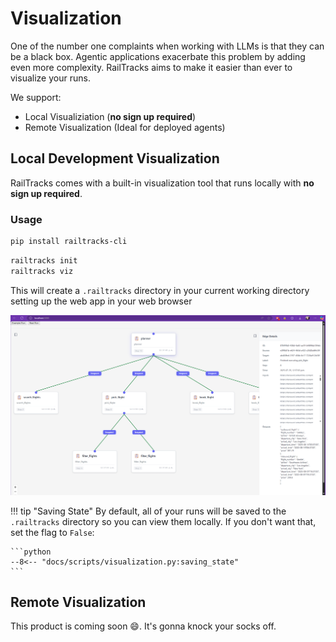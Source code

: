 # Visualization

One of the number one complaints when working with LLMs is that they can be a black box. Agentic applications exacerbate this problem by adding even more complexity. RailTracks aims to make it easier than ever to visualize your runs. 

We support:

- Local Visualiziation (**no sign up required**) 
- Remote Visualization (Ideal for deployed agents)

## Local Development Visualization

RailTracks comes with a built-in visualization tool that runs locally with **no sign up required**.

### Usage
    

```bash title="Install CLI tTool"
pip install railtracks-cli
```


```bash title="Initialize UI and Start"
railtracks init
railtracks viz
```

This will create a `.railtracks` directory in your current working directory setting up the web app in your web browser


![VizDemo.png](../assets/visualizer_photo.png)

!!! tip "Saving State"
    By default, all of your runs will be saved to the `.railtracks` directory so you can view them locally. If you don't want that, set the
    flag to `False`:
    
    ```python
    --8<-- "docs/scripts/visualization.py:saving_state"
    ```

## Remote Visualization

This product is coming soon :smile:. It's gonna knock your socks off. 
